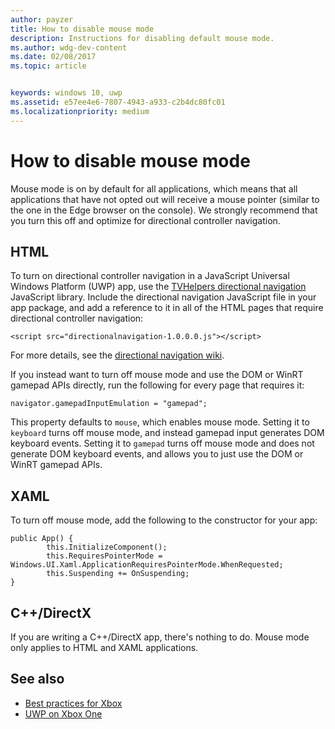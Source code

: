 ```yaml
---
author: payzer
title: How to disable mouse mode
description: Instructions for disabling default mouse mode.
ms.author: wdg-dev-content
ms.date: 02/08/2017
ms.topic: article


keywords: windows 10, uwp
ms.assetid: e57ee4e6-7807-4943-a933-c2b4dc80fc01
ms.localizationpriority: medium
---
```


# How to disable mouse mode
Mouse mode is on by default for all applications, which means that all applications that have not opted out will receive a mouse pointer (similar to the one in the Edge browser on the console). We strongly recommend that you turn this off and optimize for directional controller navigation.   
   
## HTML   
To turn on directional controller navigation in a JavaScript Universal Windows Platform (UWP) app, use the [TVHelpers directional navigation](https://github.com/Microsoft/TVHelpers/wiki/Using-DirectionalNavigation) JavaScript library. Include the directional navigation JavaScript file in your app package, and add a reference to it in all of the HTML pages that require directional controller navigation:

```code
<script src="directionalnavigation-1.0.0.0.js"></script>
```
For more details, see the [directional navigation wiki](https://github.com/Microsoft/TVHelpers/wiki/Using-DirectionalNavigation).

If you instead want to turn off mouse mode and use the DOM or WinRT gamepad APIs directly, run the following for every page that requires it: 
   
```code
navigator.gamepadInputEmulation = "gamepad";
```   

   This property defaults to `mouse`, which enables mouse mode. Setting it to `keyboard` turns off mouse mode, and instead gamepad input generates DOM keyboard events. Setting it to `gamepad` turns off mouse mode and does not generate DOM keyboard events, and allows you to just use the DOM or WinRT gamepad APIs.

## XAML    
To turn off mouse mode, add the following to the constructor for your app:   
   
```code
public App() {
        this.InitializeComponent();
        this.RequiresPointerMode = Windows.UI.Xaml.ApplicationRequiresPointerMode.WhenRequested;
        this.Suspending += OnSuspending;
}
```

## C++/DirectX   
If you are writing a C++/DirectX app, there's nothing to do. Mouse mode only applies to HTML and XAML applications.

## See also
- [Best practices for Xbox](tailoring-for-xbox.md)
- [UWP on Xbox One](index.md)

